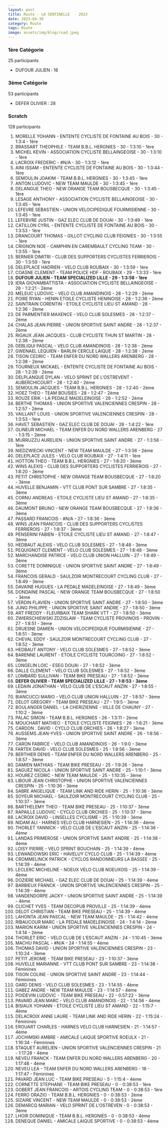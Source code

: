 ```yaml
---
layout: post
title: Route - LA SENTINELLE  - 2023
date: 2023-04-30
category: Route
tags: Route
image: assets/img/blog/road.jpeg
---
```


### 1ère Catégorie
25 participants
- DUFOUR JULIEN : 18

### 3ème Catégorie
53 participants
- DEFER OLIVIER : 28

### Scratch
128 participants
1. MORELLE YOHANN - ENTENTE CYCLISTE DE FONTAINE AU BOIS - 30 - 1:3:4 - 1ère
2. BRASSART THEOPHILE - TEAM B.B.L. HERGNIES - 30 - 1:3:10 - 1ère
3. MICHEL KEVIN - ASSOCIATION CYCLISTE BELLAINGEOISE - 30 - 1:3:10 - 1ère
4. LACROIX FREDERIC - #N/A - 30 - 1:3:12 - 1ère
5. AINI ISSAM - ENTENTE CYCLISTE DE FONTAINE AU BOIS - 30 - 1:3:44 - 1ère
6. SEMOULIN JOAKIM - TEAM B.B.L. HERGNIES - 30 - 1:3:45 - 1ère
7. ANTON LUDOVIC - NEW TEAM MAULDE - 30 - 1:3:45 - 1ère
8. DELANGUE THEO - NEW ORANGE TEAM BOUSBECQUE - 30 - 1:3:45 - 1ère
9. LESAGE ANTHONY - ASSOCIATION CYCLISTE BELLAINGEOISE - 30 - 1:3:45 - 1ère
10. LEFEVRE SEBASTIEN - UNION VELOCIPEDIQUE FOURMISIENNE - 30 - 1:3:45 - 1ère
11. LEFEBVRE JUSTIN - GAZ ELEC CLUB DE DOUAI - 30 - 1:3:49 - 1ère
12. CATILLON CYRIL - ENTENTE CYCLISTE DE FONTAINE AU BOIS - 30 - 1:3:53 - 1ère
13. DRANCOURT THOMAS - GILLOT CYCLING CLUB FEIGNIES - 30 - 1:3:55 - 1ère
14. CRIGNON NOE - CAMPHIN EN CAREMBAULT CYCLING TEAM - 30 - 1:3:55 - 1ère
15. BERNIER DIMITRI - CLUB DES SUPPORTERS CYCLISTES FERRIEROIS - 30 - 1:3:59 - 1ère
16. DELEPLACE HADRIEN - VELO CLUB ROUBAIX - 30 - 1:3:59 - 1ère
17. COASNE CLEMENT - TEAM POLICE HDF - ROUBAIX - 29 - 1:3:33 - 1ère
18. **DUFOUR JULIEN - TEAM SPECIALIZED LILLE - 29 - 1:3:58 - 1ère**
19. IERA GIOVAMBATTISTA - ASSOCIATION CYCLISTE BELLAINGEOISE - 28 - 1:2:21 - 2ème
20. MELEUC LUDOVIC - VELO CLUB AMANDINOIS - 28 - 1:2:29 - 2ème
21. POIRE RYAN - HENIN ETOILE CYCLISTE HENINOISE - 28 - 1:2:36 - 2ème
22. SAINTRAIN CORENTIN - ETOILE CYCLISTE LIEU ST AMAND - 28 - 1:2:36 - 2ème
23. DE PARMENTIER MAXENCE - VELO CLUB SOLESMES - 28 - 1:2:37 - 2ème
24. CHALAS JEAN PIERRE - UNION SPORTIVE SAINT ANDRE - 28 - 1:2:37 - 2ème
25. RIGAUX JEAN JACQUES - CLUB CYCLISTE THUN ST MARTIN - 28 - 1:2:38 - 2ème
26. DEBLIQUI PASCAL - VELO CLUB AMANDINOIS - 28 - 1:2:38 - 2ème
27. GWENAEL LEQUIEN - BARLIN CERCLE LAIQUE - 28 - 1:2:38 - 2ème
28. TISON CEDRIC - TEAM ENFER DU NORD WALLERS ARENBERG - 28 - 1:2:38 - 2ème
29. TOURNEUX MICKAEL - ENTENTE CYCLISTE DE FONTAINE AU BOIS - 28 - 1:2:39 - 2ème
30. DELPLANQUE DYLAN - VELO SPRINT DE L'OSTREVENT - AUBERCHICOURT - 28 - 1:2:40 - 2ème
31. SEMOULIN JACQUES - TEAM B.B.L. HERGNIES - 28 - 1:2:40 - 2ème
32. HOEZ THEO - TEAM BOUSIES - 28 - 1:2:47 - 2ème
33. ROUZE ERIK - LA PEDALE MADELEINOISE - 28 - 1:2:52 - 2ème
34. BERTHE THOMAS - UNION SPORTIVE VALENCIENNES CRESPIN - 28 - 1:2:57 - 2ème
35. VAILLANT LOUIS - UNION SPORTIVE VALENCIENNES CRESPIN - 28 - 1:3:53 - 1ère
36. HAVET SEBASTIEN - GAZ ELEC CLUB DE DOUAI - 28 - 1:4:22 - 1ère
37. GLINEUR MICHAEL - TEAM ENFER DU NORD WALLERS ARENBERG - 27 - 1:3:15 - 2ème
38. MURRUZZU AURELIEN - UNION SPORTIVE SAINT ANDRE - 27 - 1:3:56 - 1ère
39. NIEDZWIECKI VINCENT - NEW TEAM MAULDE - 27 - 1:3:56 - 2ème
40. DELEPLACE JULES - VELO CLUB ROUBAIX - 27 - 1:4:11 - 1ère
41. HOTTON THEO - TEAM B.B.L. HERGNIES - 27 - 1:8:20 - 3ème
42. WINS ALEXIS - CLUB DES SUPPORTERS CYCLISTES FERRIEROIS - 27 - 1:8:20 - 3ème
43. PETIT CHRISTOPHE - NEW ORANGE TEAM BOUSBECQUE - 27 - 1:8:20 - 3ème
44. HUVELLE BENJAMIN - VTT  CLUB PONT SUR SAMBRE - 27 - 1:8:35 - 3ème
45. CORNU ANDREAS - ETOILE CYCLISTE LIEU ST AMAND - 27 - 1:8:35 - 3ème
46. DAUMONT BRUNO - NEW ORANGE TEAM BOUSBECQUE - 27 - 1:8:36 - 3ème
47. PASSARD FRANCOIS - #N/A - 27 - 1:8:36 - 3ème
48. WINS JEAN FRANCOIS - CLUB DES SUPPORTERS CYCLISTES FERRIEROIS - 27 - 1:8:37 - 3ème
49. PENSERINI FABIEN - ETOILE CYCLISTE LIEU ST AMAND - 27 - 1:8:47 - 3ème
50. HEDBAUT ALEXIS - VELO CLUB SOLESMES - 27 - 1:8:48 - 3ème
51. PEQUIGNOT CLEMENT - VELO CLUB SOLESMES - 27 - 1:8:48 - 3ème
52. MARCHANDISE PATRICE - VELO CLUB UNION HALLUIN - 27 - 1:8:49 - 3ème
53. CORETTE DOMINIQUE - UNION SPORTIVE SAINT ANDRE - 27 - 1:8:49 - 3ème
54. FRANCOIS GERALD - SAULZOIR MONTRECOURT CYCLING CLUB - 27 - 1:8:49 - 3ème
55. DAVAINE HUGUES - LA PEDALE MADELEINOISE - 27 - 1:8:49 - 3ème
56. DONDAINE PASCAL - NEW ORANGE TEAM BOUSBECQUE - 27 - 1:8:50 - 3ème
57. VERDIN FLAVIEN - UNION SPORTIVE SAINT ANDRE - 27 - 1:8:50 - 3ème
58. JUNG PHILIPPE - UNION SPORTIVE SAINT ANDRE - 27 - 1:8:50 - 3ème
59. ART FREDDY - FLEURBAIX TEAM SHARK VTT - 27 - 1:8:50 - 3ème
60. ZWIERSCHIEWSKI ZDZISLAW - TEAM CYCLISTE PROVINOIS - PROVIN - 27 - 1:8:51 - 3ème
61. DRUESNE DAMIEN - UNION VELOCIPEDIQUE FOURMISIENNE - 27 - 1:8:51 - 3ème
62. CHEVAL EDDY - SAULZOIR MONTRECOURT CYCLING CLUB - 27 - 1:8:52 - 3ème
63. HEDBAUT ANTONY - VELO CLUB SOLESMES - 27 - 1:8:52 - 3ème
64. BARENNE LAURENT - ETOILE CYCLISTE TOURCOING - 27 - 1:8:52 - 3ème
65. LONGELIN LOIC - ESEG DOUAI - 27 - 1:8:52 - 3ème
66. DALLE CLEMENT - VELO CLUB SOLESMES - 27 - 1:8:52 - 3ème
67. LOMBARD SULLIVAN - TEAM BIKE PRESEAU - 27 - 1:8:52 - 3ème
68. **DEFER OLIVIER - TEAM SPECIALIZED LILLE - 27 - 1:8:53 - 3ème**
69. LEDAIN JONATHAN - VELO CLUB DE L'ESCAUT ANZIN - 27 - 1:8:55 - 3ème
70. BIANCUCCI MARIO - VELO CLUB UNION HALLUIN - 27 - 1:8:57 - 3ème
71. DELOT GREGORY - TEAM BIKE PRESEAU - 27 - 1:9:5 - 3ème
72. BOULANGER DANIEL - LA CHERIZIENNE - VILLE DE CHAUNY - 27 - 1:10:2 - 3ème
73. PALAC SIMON - TEAM B.B.L. HERGNIES - 26 - 1:3:11 - 2ème
74. MOUCHART MATHEO - ETOILE CYCLISTE FEIGNIES - 26 - 1:8:21 - 3ème
75. CARDON . DAVID - CYCLO CLUB ORCHIES - 26 - 1:8:27 - 3ème
76. AUSSEMS JEAN-YVES - UNION SPORTIVE SAINT ANDRE - 26 - 1:8:56 - 3ème
77. CARON FABRICE - VELO CLUB AMANDINOIS - 26 - 1:9:0 - 3ème
78. FARTEK DAVID - VELO CLUB SOLESMES - 25 - 1:8:56 - 3ème
79. BERTHIER DENIS - TEAM ENFER DU NORD WALLERS ARENBERG - 25 - 1:8:57 - 3ème
80. DAMIEN MATHIAS - TEAM BIKE PRESEAU - 25 - 1:9:26 - 3ème
81. SAGUEZ NICOLA - UNION SPORTIVE SAINT ANDRE - 25 - 1:10:1 - 3ème
82. HOUREZ CEDRIC - NEW TEAM MAULDE - 25 - 1:10:35 - 3ème
83. LIBOUR JEAN CHRISTOPHE - UNION SPORTIVE VALENCIENNES CRESPIN - 25 - 1:10:36 - 3ème
84. SABRE ANGELIQUE - TEAM LINK AND RIDE HERIN - 25 - 1:10:36 - 3ème
85. SOYEUR MICHAEL - SAULZOIR MONTRECOURT CYCLING CLUB - 25 - 1:10:37 - 3ème
86. BARTHELEMY THEO - TEAM BIKE PRESEAU - 25 - 1:10:37 - 3ème
87. RAPAILLE LUDOVIC - CYCLO CLUB ORCHIES - 25 - 1:10:37 - 3ème
88. LACROIX DAVID - LINSELLES CYCLISME - 25 - 1:10:39 - 3ème
89. NIDAM ALI - HARNES VELO CLUB HARNESIEN - 25 - 1:14:36 - 4ème
90. THORLET YANNICK - VELO CLUB DE L'ESCAUT ANZIN - 25 - 1:14:36 - 4ème
91. LANDAS PRIMEROSE - UNION SPORTIVE SAINT ANDRE - 25 - 1:14:38 - 4ème
92. LOISY PIERRE - VELO SPRINT BOUCHAIN - 25 - 1:14:39 - 4ème
93. LEWANDOWSKI ERIC - HAVELUY CYCLO CLUB - 25 - 1:14:39 - 4ème
94. CROMMELINCK PATRICK - CYCLOS RANDONNEURS LA BASSEE - 25 - 1:14:39 - 4ème
95. LECLERC MICHELINE - NOEUX VELO CLUB NOEUXOIS - 25 - 1:14:39 - 4ème
96. DOZIERE MICHAEL - GAZ ELEC CLUB DE DOUAI - 25 - 1:14:39 - 4ème
97. BARBIEUX FRANCK - UNION SPORTIVE VALENCIENNES CRESPIN - 25 - 1:14:39 - 4ème
98. VANDENDORPE JACKY - UNION SPORTIVE SAINT ANDRE - 25 - 1:14:39 - 4ème
99. CLICHET YVES - TEAM DECOPUB PROVILLE - 25 - 1:14:39 - 4ème
100. DELOT CHRISTIAN - TEAM BIKE PRESEAU - 25 - 1:14:39 - 4ème
101. LAHONTA JEAN PASCAL - NEW TEAM MAULDE - 25 - 1:14:42 - 4ème
102. RIBAUCOUR MARC - LA PEDALE MADELEINOISE - 24 - 1:4:14 - 2ème
103. MARION KARIM - UNION SPORTIVE VALENCIENNES CRESPIN - 24 - 1:4:14 - 2ème
104. THORLET ERIC - VELO CLUB DE L'ESCAUT ANZIN - 24 - 1:10:45 - 3ème
105. MACHU PASCAL - #N/A - 24 - 1:14:55 - 4ème
106. THOMAS DAVID - UNION SPORTIVE VALENCIENNES CRESPIN - 23 - 1:10:24 - 3ème
107. PETIT JEROME - TEAM BIKE PRESEAU - 23 - 1:10:37 - 3ème
108. HUVELLE MARIANNE - VTT  CLUB PONT SUR SAMBRE - 23 - 1:14:38 - Féminines
109. TISON COLINE - UNION SPORTIVE SAINT ANDRE - 23 - 1:14:44 - Féminines
110. GARD DENIS - VELO CLUB SOLESMES - 23 - 1:14:55 - 4ème
111. GABEZ ANDRE - NEW TEAM MAULDE - 23 - 1:14:57 - 4ème
112. POIDEVIN LUDOVIC - TEAM BIKE PRESEAU - 22 - 0:57:22 - 3ème
113. PAVARD JEAN MARC - VELO CLUB AMANDINOIS - 22 - 1:14:56 - 4ème
114. BISIAUX YOHANN - ETOILE CYCLISTE LIEU ST AMAND - 22 - 1:15:7 - 4ème
115. DELACROIX ANNE LAURE - TEAM LINK AND RIDE HERIN - 22 - 1:15:24 - Féminines
116. EROUART CHARLES - HARNES VELO CLUB HARNESIEN - 21 - 1:14:57 - 4ème
117. JOCHIMSKI AMBRE - AMICALE LAIQUE SPORTIVE  ROEULX - 21 - 1:16:34 - Féminines
118. STAQUET AURELIEN - UNION SPORTIVE VALENCIENNES CRESPIN - 21 - 1:17:28 - 4ème
119. NEVEU FRANCK - TEAM ENFER DU NORD WALLERS ARENBERG - 20 - 1:17:48 - 4ème
120. NEVEU LEA - TEAM ENFER DU NORD WALLERS ARENBERG - 18 - 1:17:47 - Féminines
121. PAVARD JEAN LUC - TEAM BIKE PRESEAU - 5 - 1:15:4 - 4ème
122. CORNETTE STEPHANE - TEAM BIKE PRESEAU - 0 - 0:38:53 - 1ère
123. GOBERT JEAN FRANCOIS - ARTOIS CYCLING TEAM - 0 - 0:38:53 - 1ère
124. FERRO ORAZIO - TEAM B.B.L. HERGNIES - 0 - 0:38:53 - 2ème
125. SIZAIRE VINCENT - NEW TEAM MAULDE - 0 - 0:38:53 - 2ème
126. DEMARCQ MARIAN - VELO SPRINT DE L'OSTREVEN - 0 - 0:38:53 - 3ème
127. LHOIR DOMINIQUE - TEAM B.B.L. HERGNIES - 0 - 0:38:53 - 4ème
128. DENEQUE DANIEL - AMICALE LAIQUE SPORTIVE - 0 - 0:38:53 - 4ème
